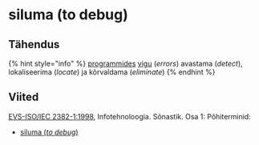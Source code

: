 # siluma \(to debug\)

## Tähendus

{% hint style="info" %}
[programmides](programm-program.md)  [vigu](viga-error.md) \(_errors_\) avastama \(_detect_\), lokaliseerima \(_locate_\) ja kõrvaldama \(_eliminate_\)
{% endhint %}

## Viited

[EVS-ISO/IEC 2382-1:1998](https://www.evs.ee/et/evs-iso-iec-2382-1-1998), Infotehnoloogia. Sõnastik. Osa 1: Põhiterminid:

* [siluma \(_to debug_\)](http://www.eki.ee/dict/its/index.cgi?Q=D065D51C-6C03-1014-88DC-FC5F0DBED45A&F=GUID&C01=1&C02=0&C10=1)

